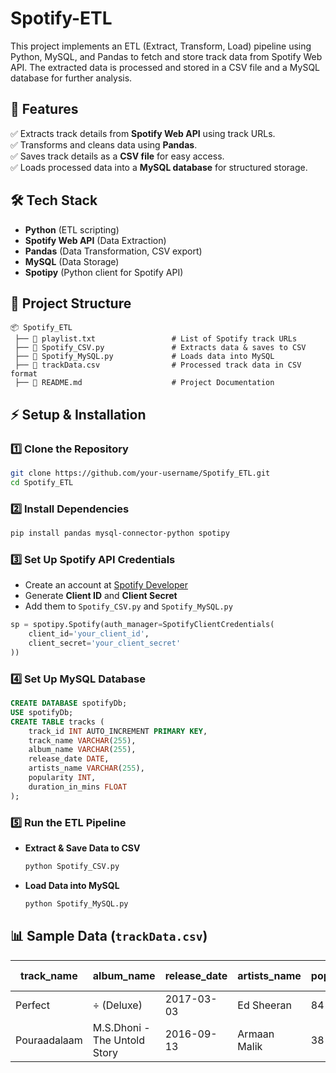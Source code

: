 # Spotify-ETL
This project implements an ETL (Extract, Transform, Load) pipeline using Python, MySQL, and Pandas to fetch and store track data from Spotify Web API. The extracted data is processed and stored in a CSV file and a MySQL database for further analysis.

## 🚀 Features  
✅ Extracts track details from **Spotify Web API** using track URLs.  
✅ Transforms and cleans data using **Pandas**.  
✅ Saves track details as a **CSV file** for easy access.  
✅ Loads processed data into a **MySQL database** for structured storage.  

## 🛠️ Tech Stack  
- **Python** (ETL scripting)  
- **Spotify Web API** (Data Extraction)  
- **Pandas** (Data Transformation, CSV export)  
- **MySQL** (Data Storage)  
- **Spotipy** (Python client for Spotify API)  

## 📂 Project Structure  
```
📦 Spotify_ETL  
 ├── 📄 playlist.txt                 # List of Spotify track URLs  
 ├── 📄 Spotify_CSV.py               # Extracts data & saves to CSV  
 ├── 📄 Spotify_MySQL.py             # Loads data into MySQL  
 ├── 📄 trackData.csv                # Processed track data in CSV format  
 ├── 📄 README.md                    # Project Documentation  
```

## ⚡ Setup & Installation  

### 1️⃣ Clone the Repository  
```bash
git clone https://github.com/your-username/Spotify_ETL.git  
cd Spotify_ETL
```

### 2️⃣ Install Dependencies  
```bash
pip install pandas mysql-connector-python spotipy
```

### 3️⃣ Set Up **Spotify API Credentials**  
- Create an account at [Spotify Developer](https://developer.spotify.com/)  
- Generate **Client ID** and **Client Secret**  
- Add them to `Spotify_CSV.py` and `Spotify_MySQL.py`

```python
sp = spotipy.Spotify(auth_manager=SpotifyClientCredentials(
    client_id='your_client_id',
    client_secret='your_client_secret'
))
```

### 4️⃣ Set Up **MySQL Database**  
```sql
CREATE DATABASE spotifyDb;
USE spotifyDb;
CREATE TABLE tracks (
    track_id INT AUTO_INCREMENT PRIMARY KEY,
    track_name VARCHAR(255),
    album_name VARCHAR(255),
    release_date DATE,
    artists_name VARCHAR(255),
    popularity INT,
    duration_in_mins FLOAT
);
```

### 5️⃣ Run the ETL Pipeline  
- **Extract & Save Data to CSV**  
  ```bash
  python Spotify_CSV.py
  ```
- **Load Data into MySQL**  
  ```bash
  python Spotify_MySQL.py
  ```

## 📊 Sample Data (`trackData.csv`)  
| track_name | album_name | release_date | artists_name | popularity | duration (mins) |
|------------|-----------|--------------|--------------|------------|-----------------|
| Perfect | ÷ (Deluxe) | 2017-03-03 | Ed Sheeran | 84 | 4.39 |
| Pouraadalaam | M.S.Dhoni - The Untold Story | 2016-09-13 | Armaan Malik | 38 | 4.27 |

